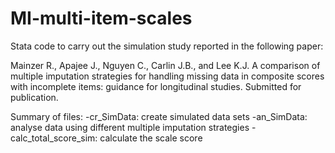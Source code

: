 # MI-multi-item-scales

Stata code to carry out the simulation study reported in the following paper:

Mainzer R., Apajee J., Nguyen C., Carlin J.B., and Lee K.J. A comparison of multiple imputation strategies for handling missing data in composite scores with incomplete items: guidance for longitudinal studies. Submitted for publication.

Summary of files:
 -cr_SimData: create simulated data sets
 -an_SimData: analyse data using different multiple imputation strategies
 -calc_total_score_sim: calculate the scale score
